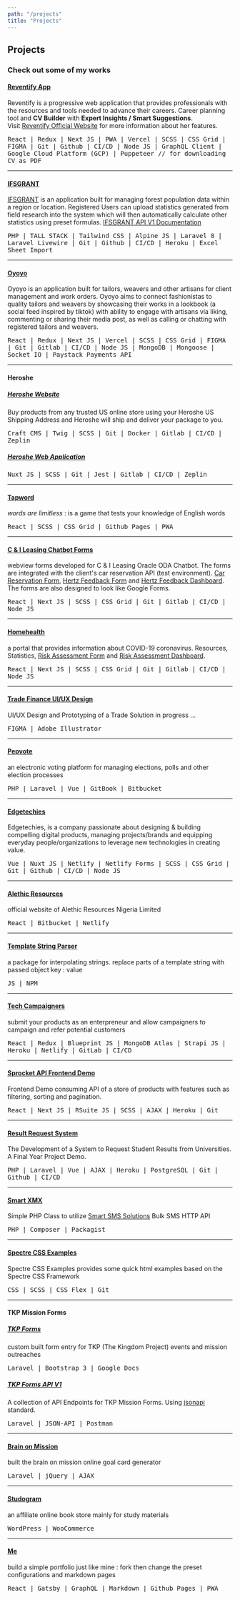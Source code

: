```yaml
---
path: "/projects"
title: "Projects"
---
```


## Projects

### Check out some of my works

#### [Reventify App](https://app.reventify.com)

Reventify is a progressive web application that provides professionals with the resources and tools needed to advance their careers. Career planning tool and **CV Builder** with **Expert Insights / Smart Suggestions**. <br/>
Visit [Reventify Official Website](https://reventify.com) for more information about her features.

<samp>React | Redux | Next JS | PWA | Vercel | SCSS | CSS Grid | FIGMA | Git | Github | CI/CD | Node JS | GraphQL Client | Google Cloud Platform (GCP) | Puppeteer // for downloading CV as PDF</samp>

---

#### [IFSGRANT](https://ifsgrant-api.herokuapp.com)

[IFSGRANT](https://ifsgrant.com.ng) is an application built for managing forest population data within a region or location. Registered Users can upload statistics generated from field research into the system which will then automatically calculate other statistics using preset formulas. [IFSGRANT API V1 Documentation](https://documenter.getpostman.com/view/7841485/TVmJhJTZ?version=latest)

<samp>PHP | TALL STACK | Tailwind CSS | Alpine JS | Laravel 8 | Laravel Livewire | Git | Github | CI/CD | Heroku | Excel Sheet Import</samp>

---

#### [Oyoyo](https://oyoyo-staging.vercel.app)

Oyoyo is an application built for tailors, weavers and other artisans for client management and work orders. Oyoyo aims to connect fashionistas to quality tailors and weavers by showcasing their works in a lookbook (a social feed inspired by tiktok) with ability to engage with artisans via liking, commenting or sharing their media post, as well as calling or chatting with registered tailors and weavers.

<samp>React | Redux | Next JS | Vercel | SCSS | CSS Grid | FIGMA | Git | Gitlab | CI/CD | Node JS | MongoDB | Mongoose | Socket IO | Paystack Payments API</samp>

---

#### Heroshe

##### [Heroshe Website](https://heroshe.com)

Buy products from any trusted US online store using your Heroshe US Shipping Address and Heroshe will ship and deliver your package to you.

<samp>Craft CMS | Twig | SCSS | Git | Docker | Gitlab | CI/CD | Zeplin</samp>

##### [Heroshe Web Application](https://myheroshe.com)

<samp>Nuxt JS | SCSS | Git | Jest | Gitlab | CI/CD | Zeplin</samp>

---

#### [Tapword](https://tunjioye.github.io/tapword)

_words are limitless_ : is a game that tests your knowledge of English words

<samp>React | SCSS | CSS Grid | Github Pages | PWA</samp>

---

#### [C & I Leasing Chatbot Forms](https://c-ileasing-forms.now.sh)

webview forms developed for C & I Leasing Oracle ODA Chatbot. The forms are integrated with the client's car reservation API (test environment). [Car Reservation Form](https://c-ileasing-forms.now.sh/reservation), [Hertz Feedback Form](https://c-ileasing-forms.now.sh/hertz-feedback) and [Hertz Feedback Dashboard](https://c-ileasing-forms.now.sh/dashboard). The forms are also designed to look like Google Forms.

<samp>React | Next JS | SCSS | CSS Grid | Git | Gitlab | CI/CD | Node JS</samp>

---

#### [Homehealth](https://homehealth.now.sh)

a portal that provides information about COVID-19 coronavirus. Resources, Statistics, [Risk Assessment Form](https://homehealth.now.sh/forms/risk-assessment) and [Risk Assessment Dashboard](https://homehealth.now.sh/dashboard).

<samp>React | Next JS | SCSS | CSS Grid | Git | Gitlab | CI/CD | Node JS</samp>

---

#### [Trade Finance UI/UX Design](https://www.figma.com/proto/kHXvT63ao4pzcCVX40fToq/Trade-Finance-Dashboard)

UI/UX Design and Prototyping of a Trade Solution in progress ...

<samp>FIGMA | Adobe Illustrator</samp>

---

#### [Pepvote](https://pepvote.com)

an electronic voting platform for managing elections, polls and other election processes

<samp>PHP | Laravel | Vue | GitBook | Bitbucket</samp>

---

#### [Edgetechies](https://edgetechies.com)

Edgetechies, is a company passionate about designing & building compelling digital products, managing projects/brands and equipping everyday people/organizations to leverage new technologies in creating value.

<samp>Vue | Nuxt JS | Netlify | Netlify Forms | SCSS | CSS Grid | Git | Github | CI/CD | Node JS</samp>

---

#### [Alethic Resources](https://alethicresources.netlify.app)

official website of Alethic Resources Nigeria Limited

<samp>React | Bitbucket | Netlify</samp>

---

#### [Template String Parser](https://github.com/tunjioye/templatestringparser)

a package for interpolating strings. replace parts of a template string with passed object key : value

<samp>JS | NPM</samp>

---

#### [Tech Campaigners](https://techcampaigners.netlify.com)

submit your products as an enterpreneur and allow campaigners to campaign and refer potential customers

<samp>React | Redux | Blueprint JS | MongoDB Atlas | Strapi JS | Heroku | Netlify | GitLab | CI/CD</samp>

---

#### [Sprocket API Frontend Demo](https://spf-demo.herokuapp.com)

Frontend Demo consuming API of a store of products with features such as filtering, sorting and pagination.

<samp>React | Next JS | RSuite JS | SCSS | AJAX | Heroku | Git</samp>

---

#### [Result Request System](https://result-request-system.herokuapp.com)

The Development of a System to Request Student Results from Universities. A Final Year Project Demo.

<samp>PHP | Laravel | Vue | AJAX | Heroku | PostgreSQL | Git | Github | CI/CD</samp>

---

#### [Smart XMX](https://github.com/tunjioye/smartxmx)

Simple PHP Class to utilize [Smart SMS Solutions](https://smartsmssolutions.com/) Bulk SMS HTTP API

<samp>PHP | Composer | Packagist</samp>

---

#### [Spectre CSS Examples](https://github.com/tunjioye/spectre-css-examples)

Spectre CSS Examples provides some quick html examples based on the Spectre CSS Framework

<samp>CSS | SCSS | CSS Flex | Git</samp>

---

#### TKP Mission Forms

##### [TKP Forms](https://forms.tkpmission.org)

custom built form entry for TKP (The Kingdom Project) events and mission outreaches

<samp>Laravel | Bootstrap 3 | Google Docs</samp>

##### [TKP Forms API V1](https://forms.tkpmission.org/api/v1)

A collection of API Endpoints for TKP Mission Forms. Using [jsonapi](https://jsonapi.org) standard.

<samp>Laravel | JSON-API | Postman</samp>

---

#### [Brain on Mission](http://brainonmission.com/new)

built the brain on mission online goal card generator

<samp>Laravel | jQuery | AJAX</samp>

---

#### [Studogram](https://studogram.com)

an affiliate online book store mainly for study materials

<samp>WordPress | WooCommerce</samp>

---

#### [Me](https://github.com/tunjioye/me)

build a simple portfolio just like mine : fork then change the preset configurations and markdown pages

<samp>React | Gatsby | GraphQL | Markdown | Github Pages | PWA</samp>
